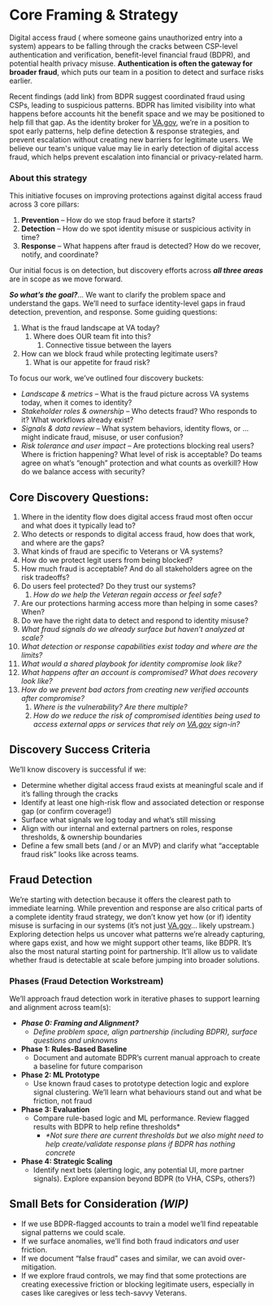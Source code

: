 # Core Framing & Strategy

Digital access fraud ( where someone gains unauthorized entry into a system)  appears to be falling through the cracks between CSP-level authentication and verification, benefit-level financial fraud (BDPR), and potential health privacy misuse. **Authentication is often the gateway for broader fraud**, which puts our team in a position to detect and surface risks earlier.

Recent findings (add link) from BDPR suggest coordinated fraud using CSPs, leading to suspicious patterns. BDPR has limited visibility into what happens before accounts hit the benefit space and we may be positioned to help fill that gap. As the identity broker for [VA.gov](http://VA.gov), we’re in a position to spot early patterns, help define detection & response strategies, and prevent escalation without creating new barriers for legitimate users. We believe our team's unique value may lie in early detection of digital access fraud, which helps prevent escalation into financial or privacy-related harm.

### About this strategy

This initiative focuses on improving protections against digital access fraud across 3 core pillars:

1. **Prevention** – How do we stop fraud before it starts?  
2. **Detection** – How do we spot identity misuse or suspicious activity in time?  
3. **Response** – What happens after fraud is detected? How do we recover, notify, and coordinate?

Our initial focus is on detection, but discovery efforts across ***all three areas*** are in scope as we move forward.

***So what’s the goal?***... We want to clarify the problem space and understand the gaps. We’ll need to surface identity-level gaps in fraud detection, prevention, and response. Some guiding questions:

1. What is the fraud landscape at VA today?  
   1. Where does OUR team fit into this?  
      1. Connective tissue between the layers  
2. How can we block fraud while protecting legitimate users?  
   1. What is our appetite for fraud risk?

To focus our work, we’ve outlined four discovery buckets:

* *Landscape & metrics* – What is the fraud picture across VA systems today, when it comes to identity?  
* *Stakeholder roles & ownership* – Who detects fraud? Who responds to it? What workflows already exist?  
* *Signals & data review* – What system behaviors, identity flows, or … might indicate fraud, misuse, or user confusion?  
* *Risk tolerance and user impact* – Are protections blocking real users? Where is friction happening? What level of risk is acceptable? Do teams agree on what’s “enough” protection and what counts as overkill? How do we balance access with security?  

## Core Discovery Questions:

1. Where in the identity flow does digital access fraud most often occur and what does it typically lead to?
2. Who detects or responds to digital access fraud, how does that work, and where are the gaps? 
3. What kinds of fraud are specific to Veterans or VA systems?   
4. How do we protect legit users from being blocked?  
5. How much fraud is acceptable? And do all stakeholders agree on the risk tradeoffs?  
6. Do users feel protected? Do they trust our systems?  
   1. *How do we help the Veteran regain access or feel safe?*  
7. Are our protections harming access more than helping in some cases? When?  
8. Do we have the right data to detect and respond to identity misuse?  
9. *What fraud signals do we already surface but haven’t analyzed at scale?*  
10. *What detection or response capabilities exist today and where are the limits?*  
11. *What would a shared playbook for identity compromise look like?*  
12. *What happens after an account is compromised? What does recovery look like?*  
13. *How do we prevent bad actors from creating new verified accounts after compromise?*  
    1. *Where is the vulnerability? Are there multiple?*  
    2. *How do we reduce the risk of compromised identities being used to access external apps or services that rely on [VA.gov](http://VA.gov) sign-in?*

## Discovery Success Criteria

We’ll know discovery is successful if we:

* Determine whether digital access fraud exists at meaningful scale and if it’s falling through the cracks  
* Identify at least one high-risk flow and associated detection or response gap (or confirm coverage\!)  
* Surface what signals we log today and what’s still missing  
* Align with our internal and external partners on roles, response thresholds, & ownership boundaries  
* Define a few small bets (and / or an MVP) and clarify what “acceptable fraud risk” looks like across teams.

## Fraud Detection

We’re starting with detection because it offers the clearest path to immediate learning. While prevention and response are also critical parts of a complete identity fraud strategy, we don’t know yet how (or if) identity misuse is surfacing in our systems (it’s not just [VA.gov](http://VA.gov)… likely upstream.) Exploring detection helps us uncover what patterns we’re already capturing, where gaps exist, and how we might support other teams, like BDPR. It’s also the most natural starting point for partnership. It’ll allow us to validate whether fraud is detectable at scale before jumping into broader solutions.

### Phases (Fraud Detection Workstream)

We’ll approach fraud detection work in iterative phases to support learning and alignment across team(s):

* ***Phase 0: Framing and Alignment?***  
  * *Define problem space, align partnership (including BDPR), surface questions and unknowns*  
* **Phase 1: Rules-Based Baseline**  
  * Document and automate BDPR’s current manual approach to create a baseline for future comparison  
* **Phase 2: ML Prototype**  
  * Use known fraud cases to prototype detection logic and explore signal clustering. We’ll learn what behaviours stand out and what be friction, not fraud  
* **Phase 3: Evaluation**  
  * Compare rule-based logic and ML performance. Review flagged results with BDPR to help refine thresholds\*  
    * *\*Not sure there are current thresholds but we also might need to help create/validate response plans if BDPR has nothing concrete*  
* **Phase 4: Strategic Scaling**  
  * Identify next bets (alerting logic, any potential UI, more partner signals). Explore expansion beyond BDPR (to VHA, CSPs, others?)

## Small Bets for Consideration *(WIP)*

* If we use BDPR-flagged accounts to train a model we’ll find repeatable signal patterns we could scale.  
* If we surface anomalies, we’ll find both fraud indicators *and* user friction.  
* If we document “false fraud” cases and similar, we can avoid over-mitigation.
* If we explore fraud controls, we may find that some protections are creating execessive friction or blocking legitimate users, especially in cases like caregives or less tech-savvy Veterans.

